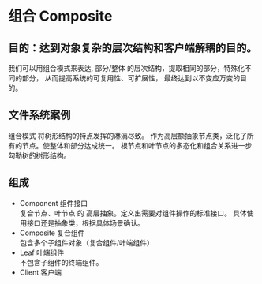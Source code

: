 # 组合 Composite

## 目的：达到对象复杂的层次结构和客户端解耦的目的。

   我们可以用组合模式来表达,
    部分/整体 的层次结构，提取相同的部分，特殊化不同的部分，
    从而提高系统的可复用性、可扩展性，
    最终达到以不变应万变的目的。

## 文件系统案例

组合模式 将树形结构的特点发挥的淋漓尽致。
作为高层额抽象节点类，泛化了所有的节点。使整体和部分达成统一。
根节点和叶节点的多态化和组合关系进一步勾勒树的树形结构。

## 组成
* Component 组件接口<br>
    复合节点、叶节点 的 高层抽象。定义出需要对组件操作的标准接口。
    具体使用接口还是抽象类，根据具体场景确认。
* Composite 复合组件<br>
    包含多个子组件对象（复合组件/叶端组件）
* Leaf 叶端组件<br>
    不包含子组件的终端组件。
* Client 客户端<br>



